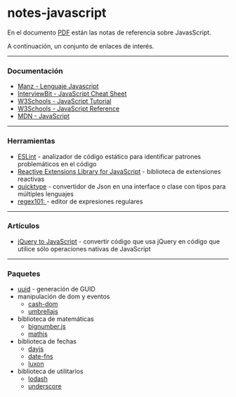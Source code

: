 # notes-javascript

En el documento [PDF](notes-javascript.pdf) están las notas de referencia sobre JavasScript.

A continuación, un conjunto de enlaces de interés.

---
### Documentación
- [Manz - Lenguaje Javascript](https://lenguajejs.com/javascript/)
- [InterviewBit - JavaScript Cheat Sheet](https://www.interviewbit.com/javascript-cheat-sheet/)
- [W3Schools - JavaScript Tutorial](https://www.w3schools.com/js/default.asp)
- [W3Schools - JavaScript Reference](https://www.w3schools.com/jsref/default.asp)
- [MDN - JavaScript](https://developer.mozilla.org/en-US/docs/Web/JavaScript)

---
### Herramientas
- [ESLint](https://eslint.org/docs/latest/user-guide/getting-started) -  analizador de código estático para identificar patrones problemáticos en el código
- [Reactive Extensions Library for JavaScript](https://rxjs.dev/) - biblioteca de extensiones reactivas
- [quicktype](https://quicktype.io) - convertidor de Json en una interface o clase con tipos para múltiples lenguajes
- [regex101: ](https://regex101.com/) - editor de expresiones regulares

---
### Artículos
- [jQuery to JavaScript](https://webdesign.tutsplus.com/articles/essential-cheat-sheet-convert-jquery-to-javascript--cms-35633) - convertir código que usa jQuery en código que utilice sólo operaciones nativas de JavaScript

---
### Paquetes
- [uuid](https://www.npmjs.com/package/uuid) - generación de GUID
- manipulación de dom y eventos
  - [cash-dom](https://www.npmjs.com/package/cash-dom)
  - [umbrellajs](https://www.npmjs.com/package/umbrellajs)
- biblioteca de matemáticas
  - [bignumber.js](https://www.npmjs.com/package/bignumber.js)
  - [mathjs](https://www.npmjs.com/package/mathjs)
- biblioteca de fechas
  - [dayjs](https://www.npmjs.com/package/dayjs)
  - [date-fns](https://www.npmjs.com/package/date-fns)
  - [luxon](https://www.npmjs.com/package/luxon)
- biblioteca de utilitarios 
  - [lodash](https://www.npmjs.com/package/lodash)
  - [underscore](https://www.npmjs.com/package/underscore)
